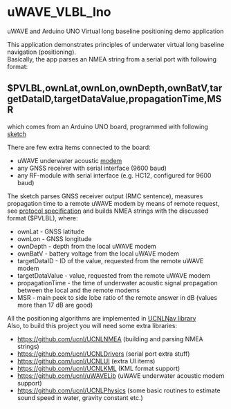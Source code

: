 # uWAVE_VLBL_Ino
uWAVE and Arduino UNO Virtual long baseline positioning demo application

This application demonstrates principles of underwater virtual long baseline navigation (positioning).  
Basically, the app parses an NMEA string from a serial port with following format:

## $PVLBL,ownLat,ownLon,ownDepth,ownBatV,targetDataID,targetDataValue,propagationTime,MSR

which comes from an Arduino UNO board, programmed with following [sketch](https://github.com/ucnl/uWAVE_Arduino/blob/master/uWAVE_Example_3.ino)

There are few extra items connected to the board:

- uWAVE underwater acoustic [modem](https://github.com/ucnl/Docs/tree/master/EN/Modems/uWAVE)
- any GNSS receiver with serial interface (9600 baud)
- any RF-module with serial interface (e.g. HC12, configured for 9600 baud)

The sketch parses GNSS receiver output (RMC sentence), measures propagation time to a remote uWAVE modem by
means of remote request, see [protocol specification](https://github.com/ucnl/Docs/blob/master/EN/Modems/uWAVE/uWAVE_Protocol_Specification_en.pdf)
and builds NMEA strings with the discussed format ($PVLBL), where:

- ownLat - GNSS latitude
- ownLon - GNSS longitude
- ownDepth - depth from the local uWAVE modem
- ownBatV - battery voltage from the local uWAVE modem
- targetDataID - ID of the value, requested from the remote uWAVE modem
- targetDataValue - value, requested from the remote uWAVE modem
- propagationTime - the time of underwater acoustic signal propagation between the local and the remote modems
- MSR - main peek to side lobe ratio of the remote answer in dB (values more than 17 dB are good)  

All the positioning algorithms are implemented in [UCNLNav library](https://github.com/ucnl/UCNLNav)  
Also, to build this project you will need some extra libraries:
- https://github.com/ucnl/UCNLNMEA (building and parsing NMEA strings)
- https://github.com/ucnl/UCNLDrivers (serial port extra stuff)
- https://github.com/ucnl/UCNLUI (extra UI items)
- https://github.com/ucnl/UCNLKML (KML format support)
- https://github.com/ucnl/uWAVELib (uWAVE underwater acoustic modem support)
- https://github.com/ucnl/UCNLPhysics (some basic routines to estimate sound speed in water, gravity constant etc.)
